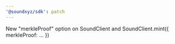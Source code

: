 ```yaml
---
'@soundxyz/sdk': patch
---
```


New "merkleProof" option on SoundClient and SoundClient.mint({ merkleProof: ... })
